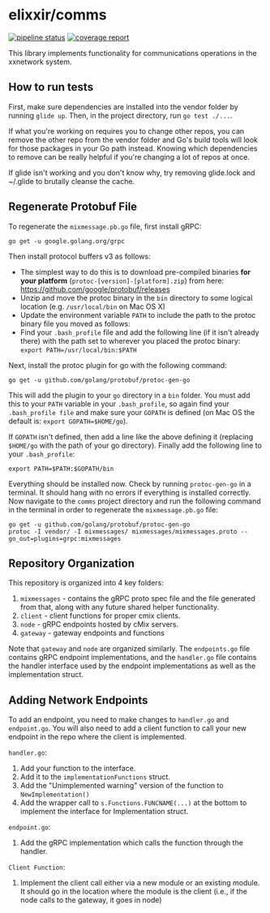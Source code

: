 # elixxir/comms

[![pipeline status](https://gitlab.com/elixxir/comms/badges/master/pipeline.svg)](https://gitlab.com/elixxir/comms/commits/master)
[![coverage report](https://gitlab.com/elixxir/comms/badges/master/coverage.svg)](https://gitlab.com/elixxir/comms/commits/master)

This library implements functionality for communications operations in
the xxnetwork system.

## How to run tests

First, make sure dependencies are installed into the vendor folder by running
`glide up`. Then, in the project directory, run `go test ./...`.

If what you're working on requires you to change other repos, you can remove
the other repo from the vendor folder and Go's build tools will look for those
packages in your Go path instead. Knowing which dependencies to remove can be
really helpful if you're changing a lot of repos at once.

If glide isn't working and you don't know why, try removing glide.lock and
~/.glide to brutally cleanse the cache.

## Regenerate Protobuf File

To regenerate the `mixmessage.pb.go` file, first install gRPC:

`go get -u google.golang.org/grpc`

Then install protocol buffers v3 as follows:
- The simplest way to do this is to download pre-compiled binaries
  **for your platform** (`protoc-[version]-[platform].zip`) from here:
    https://github.com/google/protobuf/releases
- Unzip and move the protoc binary in the `bin` directory to some logical
  location (e.g. `/usr/local/bin` on Mac OS X)
- Update the environment variable `PATH` to include the path to the protoc
  binary file you moved as follows:
- Find your `.bash_profile` file and add the following line (if it isn't
  already there) with the path set to wherever you placed the protoc binary:
  `export PATH=/usr/local/bin:$PATH`

Next, install the protoc plugin for go with the following command:

`go get -u github.com/golang/protobuf/protoc-gen-go`

This will add the plugin to your `go` directory in a `bin` folder. You
must add this to your `PATH` variable in your `.bash_profile`, so
again find your `.bash_profile file` and make sure your `GOPATH` is
defined (on Mac OS the default is: `export GOPATH=$HOME/go`).

If `GOPATH` isn't defined, then add a line like the above defining it
(replacing `$HOME/go` with the path of your go directory). Finally add
the following line to your `.bash_profile`:

`export PATH=$PATH:$GOPATH/bin`

Everything should be installed now. Check by running `protoc-gen-go`
in a terminal. It should hang with no errors if everything is
installed correctly. Now navigate to the `comms` project directory and
run the following command in the terminal in order to regenerate the
`mixmessage.pb.go` file:

```
go get -u github.com/golang/protobuf/protoc-gen-go
protoc -I vendor/ -I mixmessages/ mixmessages/mixmessages.proto --go_out=plugins=grpc:mixmessages
```

## Repository Organization

This repository is organized into 4 key folders:
1. `mixmessages` - contains the gRPC proto spec file and the file generated from
   that, along with any future shared helper functionality.
2. `client` - client functions for proper cmix clients.
3. `node` - gRPC endpoints hosted by cMix servers.
4. `gateway` - gateway endpoints and functions

Note that `gateway` and `node` are organized similarly. The `endpoints.go` file contains
gRPC endpoint implementations, and the `handler.go` file contains the handler interface
used by the endpoint implementations as well as the implementation struct.

## Adding Network Endpoints

To add an endpoint, you need to make changes to `handler.go` and `endpoint.go`. You will
also need to add a client function to call your new endpoint in the repo where the client
is implemented.

`handler.go`:
1. Add your function to the interface.
2. Add it to the `implementationFunctions` struct.
3. Add the "Unimplemented warning" version of the function to `NewImplementation()`
4. Add the wrapper call to `s.Functions.FUNCNAME(...)` at the bottom to implement the 
   interface for Implementation struct.

`endpoint.go`:
1. Add the gRPC implementation which calls the function through the handler.

`Client Function`:
1. Implement the client call either via a new module or an existing module. It should
   go in the location where the module is the client (i.e., if the node calls to the
   gateway, it goes in node)

